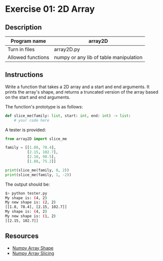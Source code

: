 # Exercise 01: 2D Array

## Description

| Program name | array2D |
| ------------ | ----------- |
| Turn in files | array2D.py |
| Allowed functions | numpy or any lib of table manipulation |

## Instructions

Write a function that takes a 2D array and a start and end arguments. It prints the array's shape, and returns a truncated version of the array based on the start and end arguments.

The function's prototype is as follows:

```python
def slice_me(family: list, start: int, end: int) -> list:
    # your code here
```

A tester is provided:

```python
from array2D import slice_me

family = [[1.80, 78.4],
          [2.15, 102.7],
          [2.10, 98.5],
          [1.88, 75.2]]

print(slice_me(family, 0, 2))
print(slice_me(family, 1, -2))
```

The output should be:

```bash
$> python tester.py
My shape is: (4, 2)
My new shape is: (2, 2)
[[1.8, 78.4], [2.15, 102.7]]
My shape is: (4, 2)
My new shape is: (1, 2)
[[2.15, 102.7]]
```

## Resources

- [Numpy Array Shape](https://www.w3schools.com/python/numpy/numpy_array_shape.asp)
- [Numpy Array Slicing](https://www.w3schools.com/python/numpy/numpy_array_slicing.asp)
